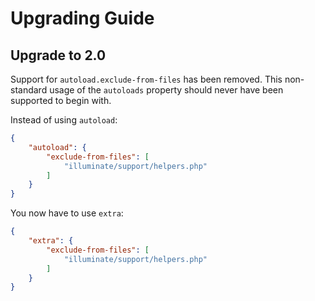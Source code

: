 # Upgrading Guide

## Upgrade to 2.0

Support for `autoload.exclude-from-files` has been removed. This non-standard usage of the `autoloads` property should never have been supported to begin with.

Instead of using `autoload`:

```json
{
    "autoload": {
        "exclude-from-files": [
            "illuminate/support/helpers.php"
        ]
    }
}
```

You now have to use `extra`:

```json
{
    "extra": {
        "exclude-from-files": [
            "illuminate/support/helpers.php"
        ]
    }
}
```
